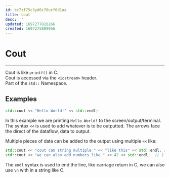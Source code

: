```yaml
---
id: kc7zf75c3yd6c78ucf6d1ua
title: cout
desc: ''
updated: 1697277826266
created: 1697275809956
---
```


# Cout  

---

Cout is like `printf()` in C.  
Cout is accessed via the `<iostream>` header.  
Part of the `std::` Namespace.  


## Examples

```cpp  
std::cout << "Hello World!" << std::endl;
```  

In this example we are printing `Hello World!` to the screen/output/terminal.  
The syntax `<<` is used to add whatever is to be outputted. The arrows face the direct of the dataflow, data to output.  

Multiple pieces of data can be added to the output using multiple `<<` like:

```cpp  
std::cout << "cout can string multiple " << "like this" << std::endl; // 2 strings
std::cout << "we can also add numbers like " << 42 << std::endl;  // 1 string & 1 number
```  

The `endl` syntax is used to end the line, like carriage return in C, we can also use `\n` with in a string like C.  
